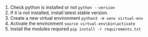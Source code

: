 1. Check python is installed or not ```python --version```
2. If it is not installed, install latest stable version.
3. Create a new virtual environment ```python3 -m venv virtual-env```
4. Activate the environment ```source virtual-env\bin\activate```
5. Install the modules required ```pip install -r requirements.txt```